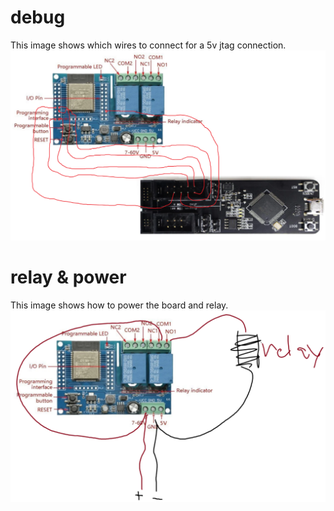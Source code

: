 # debug
This image shows which wires to connect for a 5v jtag connection.
![alt text](image.png)

# relay & power
This image shows how to power the board and relay.
![alt text](image-1.png)
